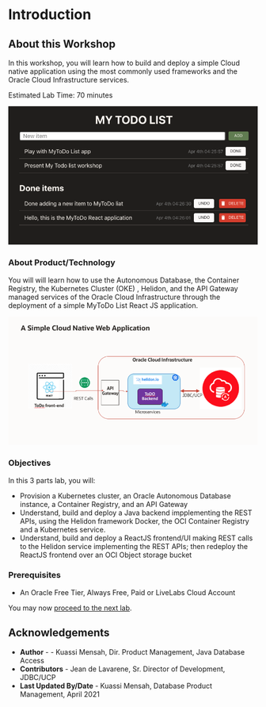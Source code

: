 # Introduction

## About this Workshop

In this workshop, you will learn how to build and deploy a simple  Cloud native application using the most commonly used frameworks and the Oracle Cloud Infrastructure services.

Estimated Lab Time: 70 minutes

![](./images/Application.png " ")

### About Product/Technology

You will will learn how to use the Autonomous Database, the Container Registry, the Kubernetes Cluster (OKE) , Helidon, and the API Gateway managed services of the Oracle Cloud Infrastructure through the deployment of a simple MyToDo List React JS application.

![](./images/architecture.png " ")

### Objectives

In this 3 parts lab, you will:
* Provision a Kubernetes cluster, an Oracle Autonomous Database instance, a Container Registry, and an API Gateway
* Understand, build and deploy a Java backend impplementing the REST APIs, using the Helidon framework Docker, the OCI Container Registry and a Kubernetes service.
* Understand, build and deploy a ReactJS frontend/UI making REST calls to the  Helidon service implementing the REST APIs; then redeploy the ReactJS frontend over an OCI Object storage bucket

### Prerequisites

* An Oracle Free Tier, Always Free, Paid or LiveLabs Cloud Account

You may now [proceed to the next lab](#next).

## Acknowledgements

* **Author** -  - Kuassi Mensah, Dir. Product Management, Java Database Access
* **Contributors** - Jean de Lavarene, Sr. Director of Development, JDBC/UCP
* **Last Updated By/Date** - Kuassi Mensah, Database Product Management,  April 2021

